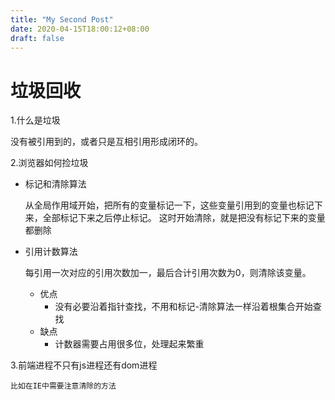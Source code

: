 ```yaml
---
title: "My Second Post"
date: 2020-04-15T18:00:12+08:00
draft: false
---
```


# 垃圾回收
1.什么是垃圾

  没有被引用到的，或者只是互相引用形成闭环的。

2.浏览器如何捡垃圾

* 标记和清除算法

  从全局作用域开始，把所有的变量标记一下，这些变量引用到的变量也标记下来，全部标记下来之后停止标记。
这时开始清除，就是把没有标记下来的变量都删除

* 引用计数算法

  每引用一次对应的引用次数加一，最后合计引用次数为0，则清除该变量。

  * 优点
    * 没有必要沿着指针查找，不用和标记-清除算法一样沿着根集合开始查找
  * 缺点
    * 计数器需要占用很多位，处理起来繁重
    
3.前端进程不只有js进程还有dom进程

`比如在IE中需要注意清除的方法`

